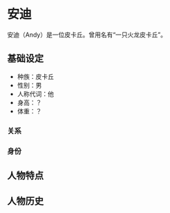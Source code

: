 # 安迪

安迪（Andy）是一位皮卡丘。曾用名有“一只火龙皮卡丘”。

## 基础设定

- 种族：皮卡丘
- 性别：男
- 人称代词：他
- 身高：？
- 体重：？

### 关系

### 身份

## 人物特点

## 人物历史
